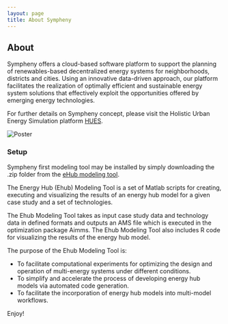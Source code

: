 ```yaml
---
layout: page
title: About Sympheny
---
```

## About
Sympheny offers a cloud-based software platform to support the planning of renewables-based decentralized energy systems for neighborhoods, districts and cities. Using an innovative data-driven approach, our platform facilitates the realization of optimally efficient and sustainable energy system solutions that effectively exploit the opportunities offered by emerging energy technologies.

For further details on Sympheny concept, please visit the Holistic Urban Energy Simulation platform [HUES](https://hues-platform.github.io/).

![Poster](img/PosterSympheny.jpg "Poster")

### Setup
Sympheny first modeling tool may be installed by simply downloading the .zip folder from the [eHub modeling tool](https://github.com/hues-platform/ehub-modeling-tool).

The Energy Hub (Ehub) Modeling Tool is a set of Matlab scripts for creating, executing and visualizing the results of an energy hub model for a given case study and a set of technologies.

The Ehub Modeling Tool takes as input case study data and technology data in defined formats and outputs an AMS file which is executed in the optimization package Aimms. The Ehub Modeling Tool also includes R code for visualizing the results of the energy hub model.

The purpose of the Ehub Modeling Tool is:

- To facilitate computational experiments for optimizing the design and operation of multi-energy systems under different conditions.
- To simplify and accelerate the process of developing energy hub models via automated code generation.
- To facilitate the incorporation of energy hub models into multi-model workflows.

Enjoy!
